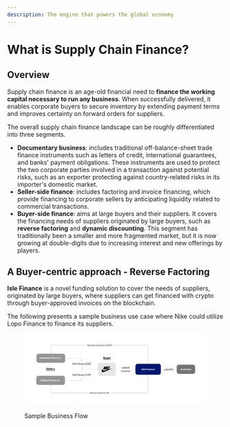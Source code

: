 ```yaml
---
description: The engine that powers the global economy
---
```


# What is Supply Chain Finance?

## Overview

Supply chain finance is an age-old financial need to **finance the working capital necessary to run any business**. When successfully delivered, it enables corporate buyers to secure inventory by extending payment terms and improves certainty on forward orders for suppliers.

The overall supply chain finance landscape can be roughly differentiated into three segments.

- **Documentary business**: includes traditional off-balance-sheet trade finance instruments such as letters of credit, international guarantees, and banks' payment obligations. These instruments are used to protect the two corporate parties involved in a transaction against potential risks, such as an exporter protecting against country-related risks in its importer's domestic market.&#x20;
- **Seller-side finance**: includes factoring and invoice financing, which provide financing to corporate sellers by anticipating liquidity related to commercial transactions.&#x20;
- **Buyer-side finance**: aims at large buyers and their suppliers. It covers the financing needs of suppliers originated by large buyers, such as **reverse factoring** and **dynamic discounting**. This segment has traditionally been a smaller and more fragmented market, but it is now growing at double-digits due to increasing interest and new offerings by players.

## A Buyer-centric approach - Reverse Factoring

**Isle Finance** is a novel funding solution to cover the needs of suppliers, originated by large buyers, where suppliers can get financed with crypto through buyer-approved invoices on the blockchain.

The following presents a sample business use case where Nike could utilize Lopo Finance to finance its suppliers.

<figure><img src="../.gitbook/assets/Flow.png" alt=""><figcaption><p>Sample Business Flow</p></figcaption></figure>
